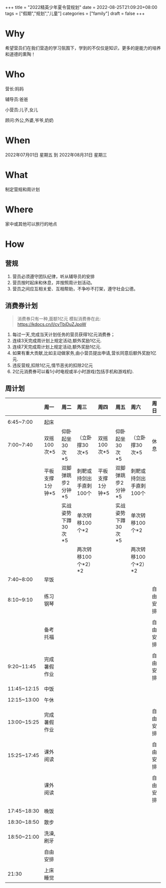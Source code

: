 +++
title = "2022精英少年夏令营规划"
date = 2022-08-25T21:09:20+08:00
tags = ["假期","规划","儿童"]
categories = ["family"]
draft = false
+++

# Why

希望营员们在我们营造的学习氛围下，学到的不仅仅是知识，更多的是能力的培养和道德的熏陶！

# Who

营长:妈妈

辅导员:爸爸

小营员:儿子,女儿

顾问:外公,外婆,爷爷,奶奶

# When

2022年07月01日 星期五 到 2022年08月31日 星期三

# What

制定营规和周计划

# Where

家中或其他可以旅行的地点

# How

## 营规

1.  营员必须遵守团队纪律，听从辅导员的安排
2.  营员按时起床和休息，并按照周计划活动。
3.  营员之间应互相关爱、互相帮助，不争吵不打架，遵守社会公德。

## 消费券计划
>消费券只有一种,面额1亿元
>模拟消费券在此: https://kdocs.cn/l/cvTbjDuZJpoW

 1. 每过一天,完成当天计划任务的营员获得1亿元消费券；
 2. 连续3天完成周计划上规定活动,额外奖励1亿元.
 3. 连续7天完成周计划上规定活动,额外奖励1亿元.
 4. 如果有重大贡献,比如主动做家务,由小营员提出申请,营长同意后额外奖励1亿元.
 5. 违反营规,扣除1亿元,情节恶劣的扣除2亿元
 6. 2亿元消费券可以看1小时电视或半小时游戏(包括手机和游戏机).

## 周计划

| |周一|周二|周三|周四|周五|周六|周日|
|:----|:----|:----|:----|:----|:----|:----|:----|
| | | | | | | | |
|6:45~7:00|起床| | | | | | |
|7:00~7:40|双摇100次*5|仰卧起坐30次*5|（立卧撑30次*5|双摇100次*5|仰卧起坐30次*5|（立卧撑30次*5|休息|
| |平板支撑1分钟*5|双脚弹跳步2分钟*5|刺靶或持剑出手直刺100个|平板支撑1分钟*5|双脚弹跳步2分钟*5|刺靶或持剑出手直刺100个| |
| | |实战姿势下蹲30次*5|单次转移100个*2| |实战姿势下蹲30次*5|单次转移100个*2| |
| | | |两次转移100个*2）*2| | |两次转移100个*2）*2| |
|7:40~8:00|早饭| | | | | | |
|8:10~9:10|练习钢琴| | | | | |自由安排|
| | | | | | | | |
| |备考托福| | | | | |自由安排|
| | | | | | | | |
|9:20~11:45|完成暑假作业| | | | | |自由安排|
| | | | | | | | |
|11:45~12:15|中饭| | | | | | |
| | | | | | | | |
|12:15~13:00|午休| | | | | | |
| | | | | | | | |
|13:00~15:25|完成暑假作业| | | | | |自由安排|
| | | | | | | | |
|15:25~17:45|课外阅读| | | | | |自由安排|
| | | | | | | | |
| |课外阅读| | | | | |自由安排|
| | | | | | | | |
|17:45~18:30|晚饭| | | | | | |
| | | | | | | | |
|18:30~18:50|散步| | | | | | |
| | | | | | | | |
|18:50~21:00|洗澡,刷牙| | | | | | |
| | | | | | | | |
| |自由安排| | | | | | |
| | | | | | | | |
|21:30|上床睡觉| | | | | | |
